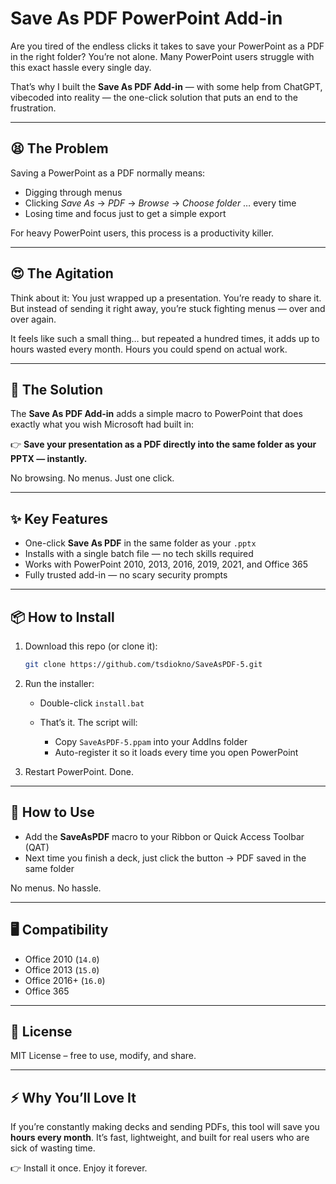 # Save As PDF PowerPoint Add-in

Are you tired of the endless clicks it takes to save your PowerPoint as a PDF in the right folder? You’re not alone. Many PowerPoint users struggle with this exact hassle every single day.

That’s why I built the **Save As PDF Add-in** — with some help from ChatGPT, vibecoded into reality — the one-click solution that puts an end to the frustration.

---

## 😫 The Problem

Saving a PowerPoint as a PDF normally means:

* Digging through menus
* Clicking *Save As* → *PDF* → *Browse* → *Choose folder* … every time
* Losing time and focus just to get a simple export

For heavy PowerPoint users, this process is a productivity killer.

---

## 😍 The Agitation

Think about it: You just wrapped up a presentation. You’re ready to share it. But instead of sending it right away, you’re stuck fighting menus — over and over again.

It feels like such a small thing… but repeated a hundred times, it adds up to hours wasted every month. Hours you could spend on actual work.

---

## 🚀 The Solution

The **Save As PDF Add-in** adds a simple macro to PowerPoint that does exactly what you wish Microsoft had built in:

👉 **Save your presentation as a PDF directly into the same folder as your PPTX — instantly.**

No browsing. No menus. Just one click.

---

## ✨ Key Features

* One-click **Save As PDF** in the same folder as your `.pptx`
* Installs with a single batch file — no tech skills required
* Works with PowerPoint 2010, 2013, 2016, 2019, 2021, and Office 365
* Fully trusted add-in — no scary security prompts

---

## 📦 How to Install

1. Download this repo (or clone it):

   ```sh
   git clone https://github.com/tsdiokno/SaveAsPDF-5.git
   ```

2. Run the installer:

   * Double-click `install.bat`
   * That’s it. The script will:

     * Copy `SaveAsPDF-5.ppam` into your AddIns folder
     * Auto-register it so it loads every time you open PowerPoint

3. Restart PowerPoint. Done.

---

## 🔧 How to Use

* Add the **SaveAsPDF** macro to your Ribbon or Quick Access Toolbar (QAT)
* Next time you finish a deck, just click the button → PDF saved in the same folder

No menus. No hassle.

---

## 🖥 Compatibility

* Office 2010 (`14.0`)
* Office 2013 (`15.0`)
* Office 2016+ (`16.0`)
* Office 365

---

## 📜 License

MIT License – free to use, modify, and share.

---

## ⚡ Why You’ll Love It

If you’re constantly making decks and sending PDFs, this tool will save you **hours every month**. It’s fast, lightweight, and built for real users who are sick of wasting time.

👉 Install it once. Enjoy it forever.

